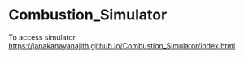 # Combustion_Simulator

To access simulator
https://janakanayanajith.github.io/Combustion_Simulator/index.html
